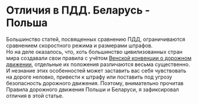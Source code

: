 # Отличия в ПДД. Беларусь - Польша

Большинство статей, посвященных сравнению ПДД, ограничиваются сравнением скоростного режима и размерами штрафов.  
Но на деле оказалось, что, хоть большинство цивилизованных стран мира создавали свои правила с учётом [Венской конвенции о дорожном движении](https://ru.wikipedia.org/wiki/%D0%92%D0%B5%D0%BD%D1%81%D0%BA%D0%B0%D1%8F_%D0%BA%D0%BE%D0%BD%D0%B2%D0%B5%D0%BD%D1%86%D0%B8%D1%8F_%D0%BE_%D0%B4%D0%BE%D1%80%D0%BE%D0%B6%D0%BD%D0%BE%D0%BC_%D0%B4%D0%B2%D0%B8%D0%B6%D0%B5%D0%BD%D0%B8%D0%B8), отдельные их положения различаются весьма существенно. И незнание этих особенностей может заставить вас себя чувствовать на дороге неловко, привести к штрафу или поставить под угрозу безопасность дорожного движения. Поэтому, внимательно прочитав Правила дорожного движения Польши и Беларуси, я зафиксировал отличия в этой статье.

